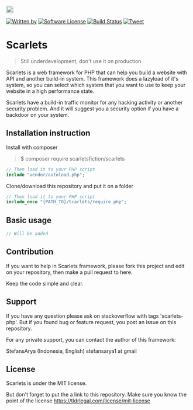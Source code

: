 <a href="https://www.patreon.com/stefansarya"><img src="http://anisics.stream/assets/img/support-badge.png" height="20"></a>

[![Written by](https://img.shields.io/badge/Written%20by-ScarletsFiction-%231e87ff.svg)](https://github.com/ScarletsFiction/)
[![Software License](https://img.shields.io/badge/License-MIT-brightgreen.svg)](LICENSE)
[![Build Status](https://api.travis-ci.org/ScarletsFiction/SFDatabase-js.svg?branch=master)](https://travis-ci.org/ScarletsFiction/Scarlets)
[![Tweet](https://img.shields.io/twitter/url/http/shields.io.svg?style=social)](https://twitter.com/intent/tweet?text=Scarlets%20is%20a%20web%20framework%20for%20php%20that%20can%20help%20you%20build%20a%20website%20with%20API%20and%20another%20build-in%20system.%20This%20framework%20does%20a%20lazyload%20of%20it's%20system,%20so%20you%20can%20select%20which%20system%20that%20you%20want%20to%20use%20to%20keep%20your%20website%20in%20a%20high%20performance%20state&url=https://github.com/ScarletsFiction/Scarlets&via=github&hashtags=scarlets,framework,php,)

# Scarlets
> Still underdevelopment, don't use it on production

Scarlets is a web framework for PHP that can help you build a website with API and another build-in system. This framework does a lazyload of it's system, so you can select which system that you want to use to keep your website in a high performance state.

Scarlets have a build-in traffic monitor for any hacking activity or another security problem. And it will suggest you a security option if you have a backdoor on your system.

## Installation instruction

Install with composer
> $ composer require scarletsfiction/scarlets

```php
// Then load it to your PHP script
include "vendor/autoload.php";
```

Clone/download this repository and put it on a folder

```php
// Then load it to your PHP script
include_once "{PATH_TO}/Scarlets/require.php";
```

## Basic usage

```js
// Will be added
```

## Contribution

If you want to help in Scarlets framework, please fork this project and edit on your repository, then make a pull request to here.

Keep the code simple and clear.

## Support

If you have any question please ask on stackoverflow with tags 'scarlets-php'.
But if you found bug or feature request, you post an issue on this repository.

For any private support, you can contact the author of this framework:

StefansArya (Indonesia, English)
stefansarya1 at gmail

## License

Scarlets is under the MIT license.

But don't forget to put the a link to this repository.
Make sure you know the point of the license
https://tldrlegal.com/license/mit-license
